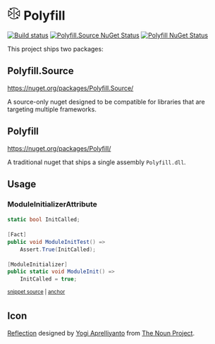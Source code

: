 # <img src="/src/icon.png" height="30px"> Polyfill

[![Build status](https://ci.appveyor.com/api/projects/status/s6eqqg4ipeovebgd?svg=true)](https://ci.appveyor.com/project/SimonCropp/Polyfill)
[![Polyfill.Source NuGet Status](https://img.shields.io/nuget/v/Polyfill.Source.svg?label=Polyfill.Source)](https://www.nuget.org/packages/Polyfill.Source/)
[![Polyfill NuGet Status](https://img.shields.io/nuget/v/Polyfill.svg?label=Polyfill)](https://www.nuget.org/packages/Polyfill/)



This project ships two packages:


## Polyfill.Source

https://nuget.org/packages/Polyfill.Source/

A source-only nuget designed to be compatible for libraries that are targeting multiple frameworks.


## Polyfill

https://nuget.org/packages/Polyfill/

A traditional nuget that ships a single assembly `Polyfill.dll`.


## Usage


### ModuleInitializerAttribute

<!-- snippet: ModuleInitializerAttribute -->
<a id='snippet-moduleinitializerattribute'></a>
```cs
static bool InitCalled;

[Fact]
public void ModuleInitTest() =>
    Assert.True(InitCalled);

[ModuleInitializer]
public static void ModuleInit() =>
    InitCalled = true;
```
<sup><a href='/src/Polyfill.Source.Tests/Samples.cs#L5-L17' title='Snippet source file'>snippet source</a> | <a href='#snippet-moduleinitializerattribute' title='Start of snippet'>anchor</a></sup>
<!-- endSnippet -->


## Icon

[Reflection](https://thenounproject.com/term/reflection/4087162/) designed by [Yogi Aprelliyanto](https://thenounproject.com/yogiaprelliyanto/) from [The Noun Project](https://thenounproject.com).
